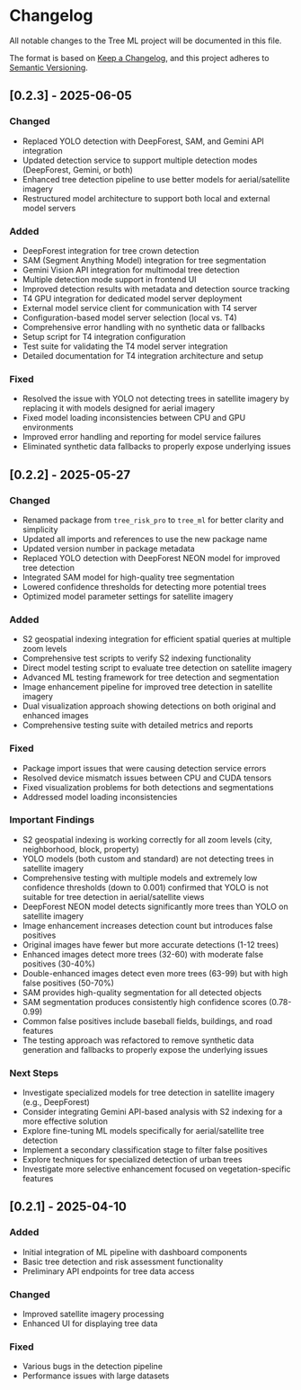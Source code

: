 # Changelog

All notable changes to the Tree ML project will be documented in this file.

The format is based on [Keep a Changelog](https://keepachangelog.com/en/1.0.0/),
and this project adheres to [Semantic Versioning](https://semver.org/spec/v2.0.0.html).

## [0.2.3] - 2025-06-05

### Changed
- Replaced YOLO detection with DeepForest, SAM, and Gemini API integration
- Updated detection service to support multiple detection modes (DeepForest, Gemini, or both)
- Enhanced tree detection pipeline to use better models for aerial/satellite imagery
- Restructured model architecture to support both local and external model servers

### Added
- DeepForest integration for tree crown detection
- SAM (Segment Anything Model) integration for tree segmentation
- Gemini Vision API integration for multimodal tree detection
- Multiple detection mode support in frontend UI
- Improved detection results with metadata and detection source tracking
- T4 GPU integration for dedicated model server deployment
- External model service client for communication with T4 server
- Configuration-based model server selection (local vs. T4)
- Comprehensive error handling with no synthetic data or fallbacks
- Setup script for T4 integration configuration
- Test suite for validating the T4 model server integration
- Detailed documentation for T4 integration architecture and setup

### Fixed
- Resolved the issue with YOLO not detecting trees in satellite imagery by replacing it with models designed for aerial imagery
- Fixed model loading inconsistencies between CPU and GPU environments
- Improved error handling and reporting for model service failures
- Eliminated synthetic data fallbacks to properly expose underlying issues

## [0.2.2] - 2025-05-27

### Changed
- Renamed package from `tree_risk_pro` to `tree_ml` for better clarity and simplicity
- Updated all imports and references to use the new package name
- Updated version number in package metadata
- Replaced YOLO detection with DeepForest NEON model for improved tree detection
- Integrated SAM model for high-quality tree segmentation
- Lowered confidence thresholds for detecting more potential trees
- Optimized model parameter settings for satellite imagery

### Added
- S2 geospatial indexing integration for efficient spatial queries at multiple zoom levels
- Comprehensive test scripts to verify S2 indexing functionality
- Direct model testing script to evaluate tree detection on satellite imagery
- Advanced ML testing framework for tree detection and segmentation
- Image enhancement pipeline for improved tree detection in satellite imagery
- Dual visualization approach showing detections on both original and enhanced images
- Comprehensive testing suite with detailed metrics and reports

### Fixed
- Package import issues that were causing detection service errors
- Resolved device mismatch issues between CPU and CUDA tensors
- Fixed visualization problems for both detections and segmentations
- Addressed model loading inconsistencies

### Important Findings
- S2 geospatial indexing is working correctly for all zoom levels (city, neighborhood, block, property)
- YOLO models (both custom and standard) are not detecting trees in satellite imagery
- Comprehensive testing with multiple models and extremely low confidence thresholds (down to 0.001) confirmed that YOLO is not suitable for tree detection in aerial/satellite views
- DeepForest NEON model detects significantly more trees than YOLO on satellite imagery
- Image enhancement increases detection count but introduces false positives
- Original images have fewer but more accurate detections (1-12 trees)
- Enhanced images detect more trees (32-60) with moderate false positives (30-40%)
- Double-enhanced images detect even more trees (63-99) but with high false positives (50-70%)
- SAM provides high-quality segmentation for all detected objects
- SAM segmentation produces consistently high confidence scores (0.78-0.99)
- Common false positives include baseball fields, buildings, and road features
- The testing approach was refactored to remove synthetic data generation and fallbacks to properly expose the underlying issues

### Next Steps
- Investigate specialized models for tree detection in satellite imagery (e.g., DeepForest)
- Consider integrating Gemini API-based analysis with S2 indexing for a more effective solution
- Explore fine-tuning ML models specifically for aerial/satellite tree detection
- Implement a secondary classification stage to filter false positives
- Explore techniques for specialized detection of urban trees
- Investigate more selective enhancement focused on vegetation-specific features

## [0.2.1] - 2025-04-10

### Added
- Initial integration of ML pipeline with dashboard components
- Basic tree detection and risk assessment functionality
- Preliminary API endpoints for tree data access

### Changed
- Improved satellite imagery processing
- Enhanced UI for displaying tree data

### Fixed
- Various bugs in the detection pipeline
- Performance issues with large datasets